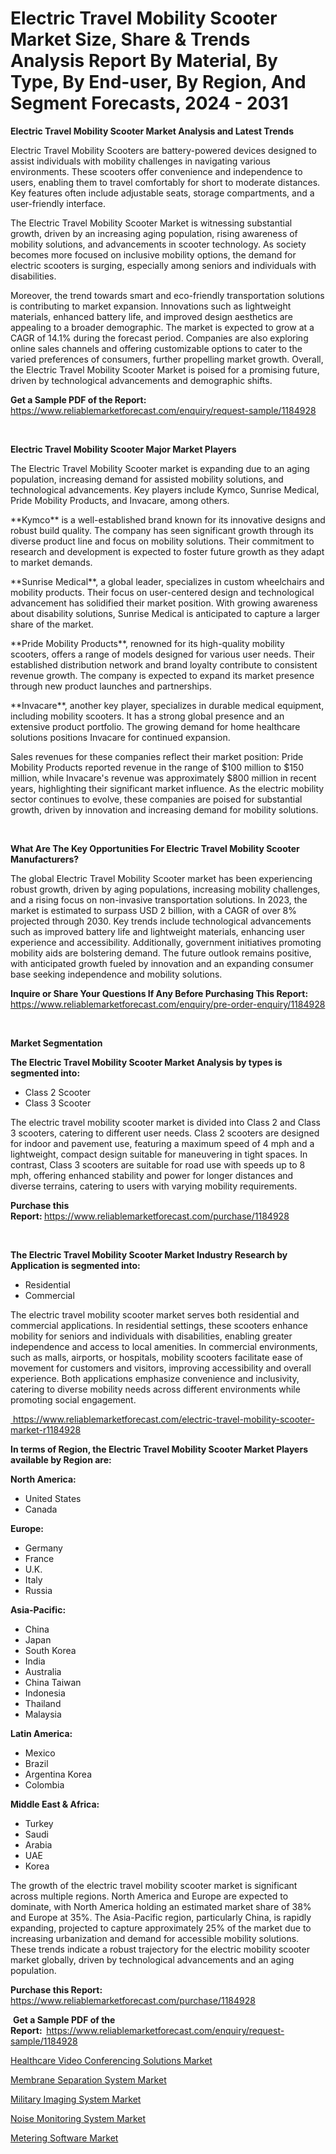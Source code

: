 <p><h1>Electric Travel Mobility Scooter Market Size, Share & Trends Analysis Report By Material, By Type, By End-user, By Region, And Segment Forecasts, 2024 - 2031</h1></p><p><strong>Electric Travel Mobility Scooter Market Analysis and Latest Trends</strong></p>
<p><p>Electric Travel Mobility Scooters are battery-powered devices designed to assist individuals with mobility challenges in navigating various environments. These scooters offer convenience and independence to users, enabling them to travel comfortably for short to moderate distances. Key features often include adjustable seats, storage compartments, and a user-friendly interface.</p><p>The Electric Travel Mobility Scooter Market is witnessing substantial growth, driven by an increasing aging population, rising awareness of mobility solutions, and advancements in scooter technology. As society becomes more focused on inclusive mobility options, the demand for electric scooters is surging, especially among seniors and individuals with disabilities. </p><p>Moreover, the trend towards smart and eco-friendly transportation solutions is contributing to market expansion. Innovations such as lightweight materials, enhanced battery life, and improved design aesthetics are appealing to a broader demographic. The market is expected to grow at a CAGR of 14.1% during the forecast period. Companies are also exploring online sales channels and offering customizable options to cater to the varied preferences of consumers, further propelling market growth. Overall, the Electric Travel Mobility Scooter Market is poised for a promising future, driven by technological advancements and demographic shifts.</p></p>
<p><strong>Get a Sample PDF of the Report:&nbsp;</strong> <a href="https://www.reliablemarketforecast.com/enquiry/request-sample/1184928?utm_campaign=1600&utm_medium=2&utm_source=Github&utm_content=ia&utm_term=22102024&utm_id=electric-travel-mobility-scooter">https://www.reliablemarketforecast.com/enquiry/request-sample/1184928</a></p>
<p>&nbsp;</p>
<p><strong>Electric Travel Mobility Scooter Major Market Players</strong></p>
<p><p>The Electric Travel Mobility Scooter market is expanding due to an aging population, increasing demand for assisted mobility solutions, and technological advancements. Key players include Kymco, Sunrise Medical, Pride Mobility Products, and Invacare, among others.</p><p>**Kymco** is a well-established brand known for its innovative designs and robust build quality. The company has seen significant growth through its diverse product line and focus on mobility solutions. Their commitment to research and development is expected to foster future growth as they adapt to market demands.</p><p>**Sunrise Medical**, a global leader, specializes in custom wheelchairs and mobility products. Their focus on user-centered design and technological advancement has solidified their market position. With growing awareness about disability solutions, Sunrise Medical is anticipated to capture a larger share of the market.</p><p>**Pride Mobility Products**, renowned for its high-quality mobility scooters, offers a range of models designed for various user needs. Their established distribution network and brand loyalty contribute to consistent revenue growth. The company is expected to expand its market presence through new product launches and partnerships.</p><p>**Invacare**, another key player, specializes in durable medical equipment, including mobility scooters. It has a strong global presence and an extensive product portfolio. The growing demand for home healthcare solutions positions Invacare for continued expansion.</p><p>Sales revenues for these companies reflect their market position: Pride Mobility Products reported revenue in the range of $100 million to $150 million, while Invacare's revenue was approximately $800 million in recent years, highlighting their significant market influence. As the electric mobility sector continues to evolve, these companies are poised for substantial growth, driven by innovation and increasing demand for mobility solutions.</p></p>
<p>&nbsp;</p>
<p><strong>What Are The Key Opportunities For Electric Travel Mobility Scooter Manufacturers?</strong></p>
<p><p>The global Electric Travel Mobility Scooter market has been experiencing robust growth, driven by aging populations, increasing mobility challenges, and a rising focus on non-invasive transportation solutions. In 2023, the market is estimated to surpass USD 2 billion, with a CAGR of over 8% projected through 2030. Key trends include technological advancements such as improved battery life and lightweight materials, enhancing user experience and accessibility. Additionally, government initiatives promoting mobility aids are bolstering demand. The future outlook remains positive, with anticipated growth fueled by innovation and an expanding consumer base seeking independence and mobility solutions.</p></p>
<p><strong>Inquire or Share Your Questions If Any Before Purchasing This Report:</strong> <a href="https://www.reliablemarketforecast.com/enquiry/pre-order-enquiry/1184928?utm_campaign=1600&utm_medium=2&utm_source=Github&utm_content=ia&utm_term=22102024&utm_id=electric-travel-mobility-scooter">https://www.reliablemarketforecast.com/enquiry/pre-order-enquiry/1184928</a></p>
<p>&nbsp;</p>
<p><strong>Market Segmentation</strong></p>
<p><strong>The Electric Travel Mobility Scooter Market Analysis by types is segmented into:</strong></p>
<p><ul><li>Class 2 Scooter</li><li>Class 3 Scooter</li></ul></p>
<p><p>The electric travel mobility scooter market is divided into Class 2 and Class 3 scooters, catering to different user needs. Class 2 scooters are designed for indoor and pavement use, featuring a maximum speed of 4 mph and a lightweight, compact design suitable for maneuvering in tight spaces. In contrast, Class 3 scooters are suitable for road use with speeds up to 8 mph, offering enhanced stability and power for longer distances and diverse terrains, catering to users with varying mobility requirements.</p></p>
<p><strong>Purchase this Report:&nbsp;</strong><a href="https://www.reliablemarketforecast.com/purchase/1184928?utm_campaign=1600&utm_medium=2&utm_source=Github&utm_content=ia&utm_term=22102024&utm_id=electric-travel-mobility-scooter">https://www.reliablemarketforecast.com/purchase/1184928</a></p>
<p>&nbsp;</p>
<p><strong>The Electric Travel Mobility Scooter Market Industry Research by Application is segmented into:</strong></p>
<p><ul><li>Residential</li><li>Commercial</li></ul></p>
<p><p>The electric travel mobility scooter market serves both residential and commercial applications. In residential settings, these scooters enhance mobility for seniors and individuals with disabilities, enabling greater independence and access to local amenities. In commercial environments, such as malls, airports, or hospitals, mobility scooters facilitate ease of movement for customers and visitors, improving accessibility and overall experience. Both applications emphasize convenience and inclusivity, catering to diverse mobility needs across different environments while promoting social engagement.</p></p>
<p><a href="https://www.reliablemarketforecast.com/electric-travel-mobility-scooter-market-r1184928?utm_campaign=1600&utm_medium=2&utm_source=Github&utm_content=ia&utm_term=22102024&utm_id=electric-travel-mobility-scooter">&nbsp;https://www.reliablemarketforecast.com/electric-travel-mobility-scooter-market-r1184928</a></p>
<p><strong>In terms of Region, the Electric Travel Mobility Scooter Market Players available by Region are:</strong></p>
<p>
    <p> <strong> North America: </strong>
        <ul>
            <li>United States</li>
            <li>Canada</li>
        </ul>
        </p> 
    <p> <strong> Europe: </strong>
        <ul>
            <li>Germany</li>
            <li>France</li>
            <li>U.K.</li>
            <li>Italy</li>
            <li>Russia</li>
        </ul>
        </p> 
    <p> <strong> Asia-Pacific: </strong>
        <ul>
            <li>China</li>
            <li>Japan</li>
            <li>South Korea</li>
            <li>India</li>
            <li>Australia</li>
            <li>China Taiwan</li>
            <li>Indonesia</li>
            <li>Thailand</li>
            <li>Malaysia</li>
        </ul>
        </p> 
    <p> <strong> Latin America: </strong>
        <ul>
            <li>Mexico</li>
            <li>Brazil</li>
            <li>Argentina Korea</li>
            <li>Colombia</li>
        </ul>
        </p> 
    <p> <strong> Middle East & Africa: </strong>
        <ul>
            <li>Turkey</li>
            <li>Saudi</li>
            <li>Arabia</li>
            <li>UAE</li>
            <li>Korea</li>
        </ul>
    </p>
    </p>
<p><p>The growth of the electric travel mobility scooter market is significant across multiple regions. North America and Europe are expected to dominate, with North America holding an estimated market share of 38% and Europe at 35%. The Asia-Pacific region, particularly China, is rapidly expanding, projected to capture approximately 25% of the market due to increasing urbanization and demand for accessible mobility solutions. These trends indicate a robust trajectory for the electric mobility scooter market globally, driven by technological advancements and an aging population.</p></p>
<p><strong>Purchase this Report: </strong><a href="https://www.reliablemarketforecast.com/purchase/1184928?utm_campaign=1600&utm_medium=2&utm_source=Github&utm_content=ia&utm_term=22102024&utm_id=electric-travel-mobility-scooter">https://www.reliablemarketforecast.com/purchase/1184928</a></p>
<p>&nbsp;<strong>Get a Sample PDF of the Report:&nbsp;&nbsp;</strong><a href="https://www.reliablemarketforecast.com/enquiry/request-sample/1184928?utm_campaign=1600&utm_medium=2&utm_source=Github&utm_content=ia&utm_term=22102024&utm_id=electric-travel-mobility-scooter">https://www.reliablemarketforecast.com/enquiry/request-sample/1184928</a></p>
<p><strong></strong></p>
<p><p><a href="https://www.linkedin.com/pulse/healthcare-video-conferencing-solutions-market-outlook-share-dzyaf?utm_campaign=1600&utm_medium=2&utm_source=Github&utm_content=ia&utm_term=22102024&utm_id=electric-travel-mobility-scooter">Healthcare Video Conferencing Solutions Market</a></p><p><a href="https://www.linkedin.com/pulse/membrane-separation-system-market-analysis-report-global-insights-hlgef?utm_campaign=1600&utm_medium=2&utm_source=Github&utm_content=ia&utm_term=22102024&utm_id=electric-travel-mobility-scooter">Membrane Separation System Market</a></p><p><a href="https://issuu.com/reportprime-2/docs/military-imaging-system-market-size_d837f7ede96d5b?utm_campaign=1600&utm_medium=2&utm_source=Github&utm_content=ia&utm_term=22102024&utm_id=electric-travel-mobility-scooter">Military Imaging System Market</a></p><p><a href="https://issuu.com/reportprime-2/docs/noise-monitoring-system-market-size_7ab9e9acf9703c?utm_campaign=1600&utm_medium=2&utm_source=Github&utm_content=ia&utm_term=22102024&utm_id=electric-travel-mobility-scooter">Noise Monitoring System Market</a></p><p><a href="https://www.linkedin.com/pulse/in-depth-analysis-global-metering-software-market-scope-its-ybilf?utm_campaign=1600&utm_medium=2&utm_source=Github&utm_content=ia&utm_term=22102024&utm_id=electric-travel-mobility-scooter">Metering Software Market</a></p></p>